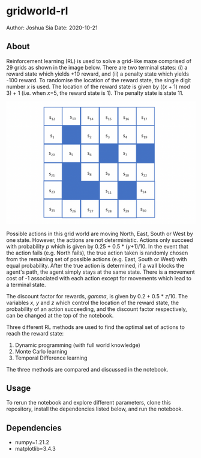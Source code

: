 # gridworld-rl

Author: Joshua Sia
Date: 2020-10-21

## About
Reinforcement learning (RL) is used to solve a grid-like maze comprised of 29 grids as shown in the image below. There are two terminal states: (i) a reward state which yields +10 reward, and (ii) a penalty state which yields -100 reward. To randomise the location of the reward state, the single digit number *x* is used. The location of the reward state is given by ((*x* + 1) mod 3) + 1 (i.e. when *x*=5, the reward state is 1). The penalty state is state 11.

![gridworld-img](https://github.com/joshsia/gridworld-rl/blob/main/gridworld.png)

Possible actions in this grid world are moving North, East, South or West by one state. However, the actions are not deterministic. Actions only succeed with probability *p* which is given by 0.25 + 0.5 * (*y*+1)/10. In the event that the action fails (e.g. North fails), the true action taken is randomly chosen from the remaining set of possible actions (e.g. East, South or West) with equal probability. After the true action is determined, if a wall blocks the agent's path, the agent simply stays at the same state. There is a movement cost of -1 associated with each action except for movements which lead to a terminal state.

The discount factor for rewards, *gamma*, is given by 0.2 + 0.5 * *z*/10. The variables *x*, *y* and *z* which control the location of the reward state, the probability of an action succeeding, and the discount factor respectively, can be changed at the top of the notebook.

Three different RL methods are used to find the optimal set of actions to reach the reward state:
1. Dynamic programming (with full world knowledge)
2. Monte Carlo learning
3. Temporal Difference learning

The three methods are compared and discussed in the notebook.

## Usage

To rerun the notebook and explore different parameters, clone this repository, install the dependencies listed below, and run the notebook.

## Dependencies
- numpy=1.21.2
- matplotlib=3.4.3
